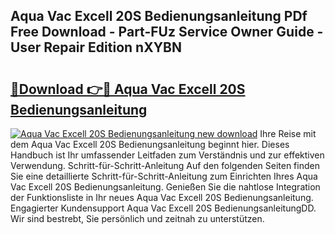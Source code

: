 ## Aqua Vac Excell 20S Bedienungsanleitung PDf Free Download - Part-FUz Service Owner Guide - User Repair Edition nXYBN

# <h2><a href="http://df13mdn.blite.top/?on=Aqua+Vac+Excell+20S+Bedienungsanleitung">🔗Download 👉🔴 Aqua Vac Excell 20S Bedienungsanleitung</a></h2>

[![Aqua Vac Excell 20S Bedienungsanleitung new download](https://i.imgur.com/lujVjoI.png)](http://df13mdn.blite.top/?on=Aqua+Vac+Excell+20S+Bedienungsanleitung)
Ihre Reise mit dem Aqua Vac Excell 20S Bedienungsanleitung beginnt hier. Dieses Handbuch ist Ihr umfassender Leitfaden zum Verständnis und zur effektiven Verwendung. Schritt-für-Schritt-Anleitung Auf den folgenden Seiten finden Sie eine detaillierte Schritt-für-Schritt-Anleitung zum Einrichten Ihres Aqua Vac Excell 20S Bedienungsanleitung. Genießen Sie die nahtlose Integration der Funktionsliste in Ihr neues Aqua Vac Excell 20S Bedienungsanleitung. Engagierter Kundensupport Aqua Vac Excell 20S BedienungsanleitungDD. Wir sind bestrebt, Sie persönlich und zeitnah zu unterstützen.
